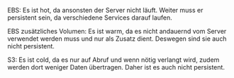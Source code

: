 EBS: Es ist hot, da ansonsten der Server nicht läuft. Weiter muss er persistent sein, da verschiedene Services darauf laufen.

EBS zusätzliches Volumen: Es ist warm, da es nicht andauernd vom Server verwendet werden muss und nur als Zusatz dient. Deswegen sind sie auch nicht persistent.

S3: Es ist cold, da es nur auf Abruf und wenn nötig verlangt wird, zudem werden dort weniger Daten übertragen. Daher ist es auch nicht persistent.
